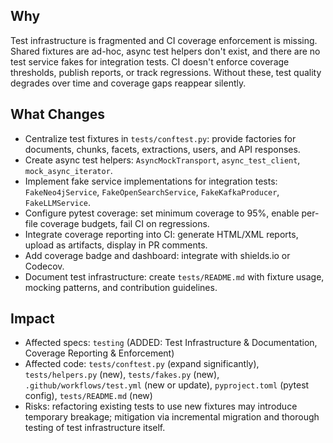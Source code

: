 ## Why

Test infrastructure is fragmented and CI coverage enforcement is missing. Shared fixtures are ad-hoc, async test helpers don't exist, and there are no test service fakes for integration tests. CI doesn't enforce coverage thresholds, publish reports, or track regressions. Without these, test quality degrades over time and coverage gaps reappear silently.

## What Changes

- Centralize test fixtures in `tests/conftest.py`: provide factories for documents, chunks, facets, extractions, users, and API responses.
- Create async test helpers: `AsyncMockTransport`, `async_test_client`, `mock_async_iterator`.
- Implement fake service implementations for integration tests: `FakeNeo4jService`, `FakeOpenSearchService`, `FakeKafkaProducer`, `FakeLLMService`.
- Configure pytest coverage: set minimum coverage to 95%, enable per-file coverage budgets, fail CI on regressions.
- Integrate coverage reporting into CI: generate HTML/XML reports, upload as artifacts, display in PR comments.
- Add coverage badge and dashboard: integrate with shields.io or Codecov.
- Document test infrastructure: create `tests/README.md` with fixture usage, mocking patterns, and contribution guidelines.

## Impact

- Affected specs: `testing` (ADDED: Test Infrastructure & Documentation, Coverage Reporting & Enforcement)
- Affected code: `tests/conftest.py` (expand significantly), `tests/helpers.py` (new), `tests/fakes.py` (new), `.github/workflows/test.yml` (new or update), `pyproject.toml` (pytest config), `tests/README.md` (new)
- Risks: refactoring existing tests to use new fixtures may introduce temporary breakage; mitigation via incremental migration and thorough testing of test infrastructure itself.
